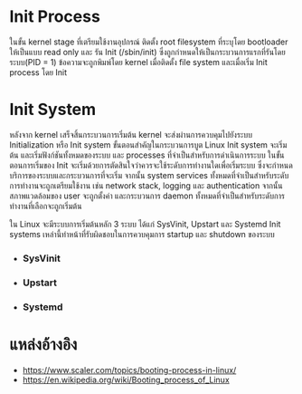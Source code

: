 # Init Process
ในขั้น kernel stage ที่เตรียมใช้งานอุปกรณ์ ติดตั้ง root filesystem ที่ระบุโดย bootloader ให้เป็นแบบ read only และ
รัน Init (/sbin/init) ซึ่งถูกกำหนดให้เป็นกระบวนการแรกที่รันโดยระบบ(PID = 1) ข้อความจะถูกพิมพ์โดย kernel เมื่อติดตั้ง
file system และเมื่อเริ่ม Init process โดย Init

# Init System
หลังจาก kernel เสร็จสิ้นกระบวนการเริ่มต้น kernel จะส่งผ่านการควบคุมไปยังระบบ Initialization หรือ Init system ขั้นตอนสำคัญในกระบวนการบูต Linux 
Init system จะเริ่มต้น และเริ่มฟังก์ชันทั้งหมดของระบบ และ processes ที่จำเป็นสำหรับการดำเนินการระบบ
ในขั้นตอนการเริ่มของ Init จะเริ่มด้วยการตัดสินใจว่าควรจะใช้ระดับการทำงานใดเพื่อเริ่มระบบ ซึ่งจะกำหนดบริการของระบบและกระบวนการที่จะเริ่ม 
จากนั้น system services ทั้งหมดที่จำเป็นสำหรับระดับการทำงานจะถูกเตรียมใช้งาน เช่น network stack, logging และ authentication
จากนั้นสภาพแวดล้อมของ user จะถูกตั้งค่า และกระบวนการ daemon ทั้งหมดที่จำเป็นสำหรับระดับการทำงานที่เลือกจะถูกเริ่มต้น

ใน Linux จะมีระบบการเริ่มต้นหลัก 3 ระบบ ได้แก่ SysVinit, Upstart และ Systemd 
Init systems เหล่านี้ทำหน้าที่รับผิดชอบในการควบคุมการ startup และ shutdown ของระบบ

* ### SysVinit
* ### Upstart
* ### Systemd


# แหล่งอ้างอิง
- https://www.scaler.com/topics/booting-process-in-linux/
- https://en.wikipedia.org/wiki/Booting_process_of_Linux
